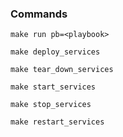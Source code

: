 ### Commands

```shell
make run pb=<playbook>
```

```shell
make deploy_services
```

```shell
make tear_down_services
```

```shell
make start_services
```

```shell
make stop_services
```

```shell
make restart_services
```
